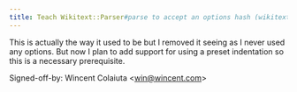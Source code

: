 ```yaml
---
title: Teach Wikitext::Parser#parse to accept an options hash (wikitext, 73fb12a)
---
```


This is actually the way it used to be but I removed it seeing as I never used any options. But now I plan to add support for using a preset indentation so this is a necessary prerequisite.

Signed-off-by: Wincent Colaiuta &lt;win@wincent.com&gt;
